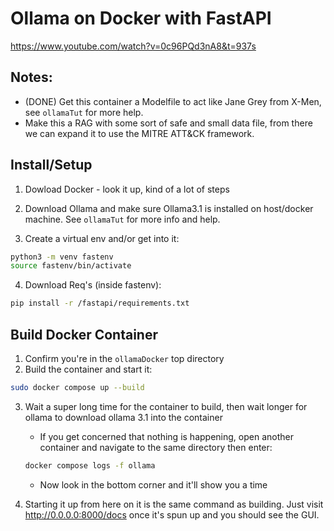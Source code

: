 # Ollama on Docker with FastAPI
https://www.youtube.com/watch?v=0c96PQd3nA8&t=937s


## Notes:
- (DONE) Get this container a Modelfile to act like Jane Grey from X-Men, see
`ollamaTut` for more help.
- Make this a RAG with some sort of safe and small data file, from there we
can expand it to use the MITRE ATT&CK framework.


## Install/Setup
1. Dowload Docker - look it up, kind of a lot of steps

2. Download Ollama and make sure Ollama3.1 is installed on host/docker 
machine. See `ollamaTut` for more info and help.

3. Create a virtual env and/or get into it:
```sh
python3 -m venv fastenv
source fastenv/bin/activate
```

4. Download Req's (inside fastenv):
```sh
pip install -r /fastapi/requirements.txt
```


## Build Docker Container
1. Confirm you're in the `ollamaDocker` top directory
2. Build the container and start it:
```sh
sudo docker compose up --build
```
3. Wait a super long time for the container to build, then wait longer
for ollama to download ollama 3.1 into the container
    - If you get concerned that nothing is happening, open another container
    and navigate to the same directory then enter:
    ```sh
    docker compose logs -f ollama
    ```
    - Now look in the bottom corner and it'll show you a time

4. Starting it up from here on it is the same command as building. Just
visit http://0.0.0.0:8000/docs once it's spun up and you should see the GUI.